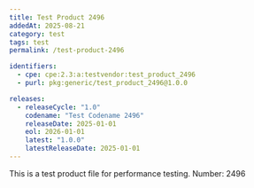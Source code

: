 ```yaml
---
title: Test Product 2496
addedAt: 2025-08-21
category: test
tags: test
permalink: /test-product-2496

identifiers:
  - cpe: cpe:2.3:a:testvendor:test_product_2496
  - purl: pkg:generic/test_product_2496@1.0.0

releases:
  - releaseCycle: "1.0"
    codename: "Test Codename 2496"
    releaseDate: 2025-01-01
    eol: 2026-01-01
    latest: "1.0.0"
    latestReleaseDate: 2025-01-01
---
```


This is a test product file for performance testing. Number: 2496

